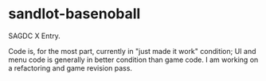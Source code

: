 # sandlot-basenoball
SAGDC X Entry.

Code is, for the most part, currently in "just made it work" condition; UI and menu code is generally in better condition than game code. I am working on a refactoring and game revision pass.
